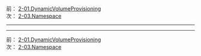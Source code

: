 前： [2-01.DynamicVolumeProvisioning](2-01.DynamicVolumeProvisioning.md)    
次： [2-03.Namespace](2-03.Namespace.md)  

---

---

前： [2-01.DynamicVolumeProvisioning](2-01.DynamicVolumeProvisioning.md)    
次： [2-03.Namespace](2-03.Namespace.md)  
